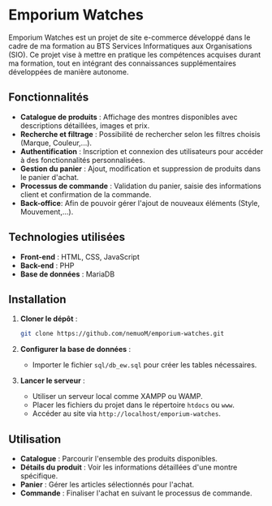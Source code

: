 # Emporium Watches

Emporium Watches est un projet de site e-commerce développé dans le cadre de ma formation au BTS Services Informatiques aux Organisations (SIO). Ce projet vise à mettre en pratique les compétences acquises durant ma formation, tout en intégrant des connaissances supplémentaires développées de manière autonome.

## Fonctionnalités

- **Catalogue de produits** : Affichage des montres disponibles avec descriptions détaillées, images et prix.
- **Recherche et filtrage** : Possibilité de rechercher selon les filtres choisis (Marque, Couleur,...).
- **Authentification** : Inscription et connexion des utilisateurs pour accéder à des fonctionnalités personnalisées.
- **Gestion du panier** : Ajout, modification et suppression de produits dans le panier d'achat.
- **Processus de commande** : Validation du panier, saisie des informations client et confirmation de la commande.
- **Back-office**: Afin de pouvoir gérer l'ajout de nouveaux éléments (Style, Mouvement,...).

## Technologies utilisées

- **Front-end** : HTML, CSS, JavaScript
- **Back-end** : PHP
- **Base de données** : MariaDB

## Installation

1. **Cloner le dépôt** :

   ```bash
   git clone https://github.com/nemuoM/emporium-watches.git
   ```

2. **Configurer la base de données** :

   - Importer le fichier `sql/db_ew.sql` pour créer les tables nécessaires.

3. **Lancer le serveur** :

   - Utiliser un serveur local comme XAMPP ou WAMP.
   - Placer les fichiers du projet dans le répertoire `htdocs` ou `www`.
   - Accéder au site via `http://localhost/emporium-watches`.

## Utilisation

- **Catalogue** : Parcourir l'ensemble des produits disponibles.
- **Détails du produit** : Voir les informations détaillées d'une montre spécifique.
- **Panier** : Gérer les articles sélectionnés pour l'achat.
- **Commande** : Finaliser l'achat en suivant le processus de commande.
